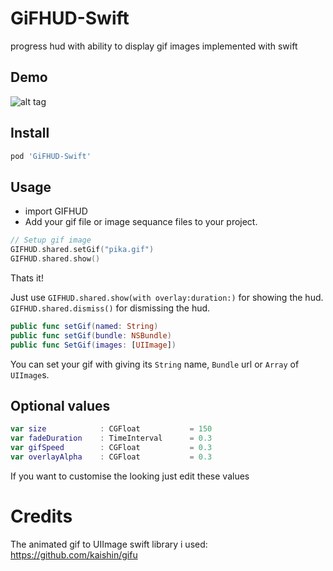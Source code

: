 GiFHUD-Swift
============

progress hud with ability to display gif images implemented with swift

Demo
----

![alt tag](https://raw.githubusercontent.com/cemolcay/GiFHUD/master/demo.gif)

Install
----

``` ruby
pod 'GiFHUD-Swift'
```

Usage
-----

- import GIFHUD  
- Add your gif file or image sequance files to your project.  

``` swift
// Setup gif image
GIFHUD.shared.setGif("pika.gif")
GIFHUD.shared.show()
```

Thats it!

Just use `GIFHUD.shared.show(with overlay:duration:)` for showing the hud.  
`GIFHUD.shared.dismiss()` for dismissing the hud.  

``` swift
public func setGif(named: String)
public func setGif(bundle: NSBundle)
public func SetGif(images: [UIImage])
```

You can set your gif with giving its `String` name, `Bundle` url or `Array` of `UIImage`s.

Optional values
---------------

``` swift
var size            : CGFloat           = 150
var fadeDuration    : TimeInterval      = 0.3
var gifSpeed        : CGFloat           = 0.3
var overlayAlpha    : CGFloat           = 0.3
```

If you want to customise the looking just edit these values

Credits
=======

The animated gif to UIImage swift library i used: <br>
https://github.com/kaishin/gifu


